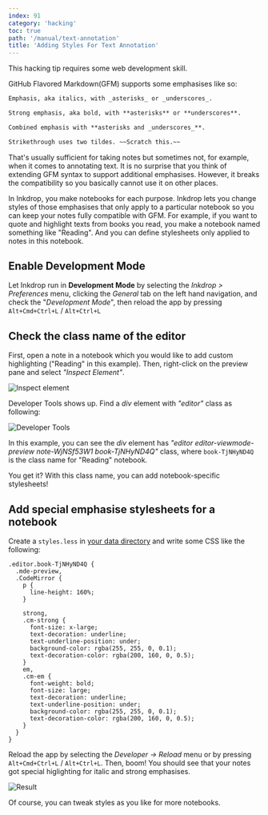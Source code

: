 ```yaml
---
index: 91
category: 'hacking'
toc: true
path: '/manual/text-annotation'
title: 'Adding Styles For Text Annotation'
---
```


<div class="ui message">
This hacking tip requires some web development skill.
</div>

GitHub Flavored Markdown(GFM) supports some emphasises like so:

```markdown
Emphasis, aka italics, with _asterisks_ or _underscores_.

Strong emphasis, aka bold, with **asterisks** or **underscores**.

Combined emphasis with **asterisks and _underscores_**.

Strikethrough uses two tildes. ~~Scratch this.~~
```

That's usually sufficient for taking notes but sometimes not, for example, when it comes to annotating text.
It is no surprise that you think of extending GFM syntax to support additional emphasises.
However, it breaks the compatibility so you basically cannot use it on other places.

In Inkdrop, you make notebooks for each purpose.
Inkdrop lets you change styles of those emphasises that only apply to a particular notebook so you can keep your notes fully compatible with GFM.
For example, if you want to quote and highlight texts from books you read, you make a notebook named something like "Reading".
And you can define stylesheets only applied to notes in this notebook.

## Enable Development Mode

Let Inkdrop run in **Development Mode** by selecting the _Inkdrop > Preferences_ menu, clicking the _General_ tab on the left hand navigation, and check the "_Development Mode_", then reload the app by pressing `Alt+Cmd+Ctrl+L` / `Alt+Ctrl+L`

## Check the class name of the editor

First, open a note in a notebook which you would like to add custom highlighting ("Reading" in this example).
Then, right-click on the preview pane and select _"Inspect Element"_.

![Inspect element](adding-styles-for-text-annotation_inspect-element.png)

Developer Tools shows up. Find a _div_ element with _"editor"_ class as following:

![Developer Tools](adding-styles-for-text-annotation_developer-tools.png)

In this example, you can see the _div_ element has _"editor editor-viewmode-preview note-WjNSf53W1 book-TjNHyND4Q"_ class, where `book-TjNHyND4Q` is the class name for "Reading" notebook.

You get it? With this class name, you can add notebook-specific stylesheets!

## Add special emphasise stylesheets for a notebook

Create a `styles.less` in [your data directory](/manual/basic-usage#user-data-directory) and write some CSS like the following:

```less
.editor.book-TjNHyND4Q {
  .mde-preview,
  .CodeMirror {
    p {
      line-height: 160%;
    }

    strong,
    .cm-strong {
      font-size: x-large;
      text-decoration: underline;
      text-underline-position: under;
      background-color: rgba(255, 255, 0, 0.1);
      text-decoration-color: rgba(200, 160, 0, 0.5);
    }
    em,
    .cm-em {
      font-weight: bold;
      font-size: large;
      text-decoration: underline;
      text-underline-position: under;
      background-color: rgba(255, 255, 0, 0.1);
      text-decoration-color: rgba(200, 160, 0, 0.5);
    }
  }
}
```

Reload the app by selecting the _Developer -> Reload_ menu or by pressing `Alt+Cmd+Ctrl+L` / `Alt+Ctrl+L`.
Then, boom! You should see that your notes got special higlighting for italic and strong emphasises.

![Result](adding-styles-for-text-annotation_result.png)

Of course, you can tweak styles as you like for more notebooks.
